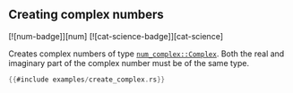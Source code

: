 ## Creating complex numbers

[![num-badge]][num] [![cat-science-badge]][cat-science]

Creates complex numbers of type [`num_complex::Complex`]. Both the real and
imaginary part of the complex number must be of the same type.

```rust
{{#include examples/create_complex.rs}}
```

[`num_complex::Complex`]: https://docs.rs/num-complex/latest/num_complex/
